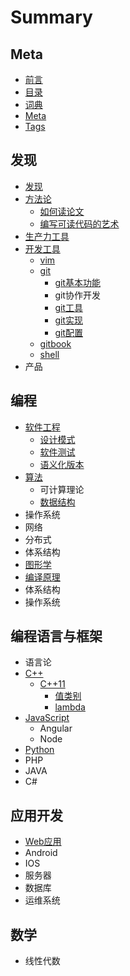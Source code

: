 # Summary

## Meta

* [前言](README.md)
* [目录](SUMMARY.md)
* [词典](GLOSSARY.md)
* [Meta](Meta/meta.md)
* [Tags](tags.md)

## 发现

* [发现](explore/fa-xian.md)
* [方法论](explore/fang-fa-lun.md)
  * [如何读论文](explore/fang-fa-lun/ru-he-du-lun-wen.md)
  * [编写可读代码的艺术](explore/fang-fa-lun/bian-xie-ke-du-dai-ma-de-yi-zhu.md)
* [生产力工具](explore/sheng-chan-li-gong-ju.md)
* [开发工具](explore/kai-fa-gong-ju.md)
  * [vim](explore/kai-fa-gong-ju/vim.md)
  * [git](explore/kai-fa-gong-ju/git.md)
    * [git基本功能](explore/kai-fa-gong-ju/git/git-basics.md)
    * git协作开发
    * [git工具](explore/kai-fa-gong-ju/git/gitgong-ju.md)
    * [git实现](explore/kai-fa-gong-ju/git/gitshi-xian.md)
    * [git配置](explore/kai-fa-gong-ju/git/gitpei-zhi.md)
  * [gitbook](explore/kai-fa-gong-ju/gitbook.md)
  * [shell](explore/kai-fa-gong-ju/shell.md)
* 产品

## 编程

* [软件工程](bian-cheng/ruan-jian-gong-cheng.md)
  * [设计模式](bian-cheng/ruan-jian-gong-cheng/she-ji-mo-shi.md)
  * [软件测试](bian-cheng/ruan-jian-gong-cheng/ruan-jian-ce-shi.md)
  * [语义化版本](bian-cheng/ruan-jian-gong-cheng/yu-yi-hua-ban-ben.md)
* [算法](bian-cheng/suan-fa.md)
  * 可计算理论
  * [数据结构](bian-cheng/shu-ju-jie-gou.md)
* 操作系统
* 网络
* 分布式
* 体系结构
* [图形学](bian-cheng/tu-xing-xue.md)
* [编译原理](bian-cheng/bian-yi-yuan-li.md)
* 体系结构
* 操作系统

## 编程语言与框架

* 语言论
* [C++](Lang/c++.md)
  * [C++11](Lang/c++/c++11.md)
    * [值类别](Lang/c++/c++11/zhi-lei-bie.md)
    * [lambda](Lang/c++/c++11/lambda.md)
* [JavaScript](Lang/javascript.md)
  * Angular
  * Node
* [Python](Lang/python.md)
* PHP
* JAVA
* C\#

## 应用开发

* [Web应用](ying-yong-kai-fa/webying-yong.md)
* Android
* IOS
* 服务器
* 数据库
* 运维系统

## 数学

* 线性代数

